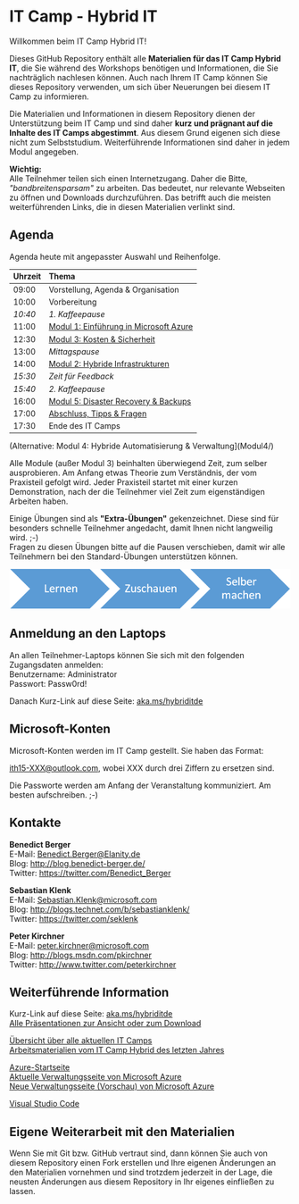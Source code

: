 # IT Camp - Hybrid IT

Willkommen beim IT Camp Hybrid IT!

Dieses GitHub Repository enthält alle **Materialien für das IT Camp Hybrid IT**, die 
Sie während des Workshops benötigen und Informationen, die Sie nachträglich nachlesen können.
Auch nach Ihrem IT Camp können Sie dieses Repository verwenden, um sich über Neuerungen bei 
diesem IT Camp zu informieren.

Die Materialien und Informationen in diesem Repository dienen der Unterstützung beim IT Camp 
und sind daher **kurz und prägnant auf die Inhalte des IT Camps abgestimmt**. Aus diesem Grund 
eigenen sich diese nicht zum Selbststudium. Weiterführende Informationen sind daher in jedem Modul 
angegeben. 

**Wichtig:**  
Alle Teilnehmer teilen sich einen Internetzugang. Daher die Bitte, 
*"bandbreitensparsam"* zu arbeiten. Das bedeutet, nur relevante Webseiten zu öffnen
und Downloads durchzuführen. Das betrifft auch die meisten weiterführenden Links, 
die in diesen Materialien verlinkt sind.

## Agenda

Agenda heute mit angepasster Auswahl und Reihenfolge.

Uhrzeit	| Thema
--------|:---------------------------------
09:00 	| Vorstellung, Agenda & Organisation 
10:00	| Vorbereitung
*10:40*	| *1. Kaffeepause*
11:00	| [Modul 1: Einführung in Microsoft Azure](Modul1/)
12:30	| [Modul 3: Kosten & Sicherheit](Modul3/)
13:00	| *Mittagspause*
14:00	| [Modul 2: Hybride Infrastrukturen](Modul2/)
*15:30*	| *Zeit für Feedback*
*15:40*	| *2. Kaffeepause*
16:00	| [Modul 5: Disaster Recovery & Backups](Modul5/)
17:00	| [Abschluss, Tipps & Fragen](Abschluss/)
17:30	| Ende des IT Camps

(Alternative: Modul 4: Hybride Automatisierung & Verwaltung](Modul4/)

Alle Module (außer Modul 3) beinhalten überwiegend Zeit, zum selber ausprobieren. Am Anfang etwas Theorie zum Verständnis, 
der vom Praxisteil gefolgt wird. Jeder Praxisteil startet mit einer kurzen Demonstration, nach der die Teilnehmer viel Zeit 
zum eigenständigen Arbeiten haben.

Einige Übungen sind als **"Extra-Übungen"** gekenzeichnet. Diese sind für besonders schnelle Teilnehmer angedacht, damit Ihnen nicht langweilig wird. ;-)  
Fragen zu diesen Übungen bitte auf die Pausen verschieben, damit wir alle Teilnehmern bei den Standard-Übungen unterstützen können.

<img src="images/smart_learn_watch_do.png"/>

## Anmeldung an den Laptops

An allen Teilnehmer-Laptops können Sie sich mit den folgenden Zugangsdaten anmelden:  
Benutzername: Administrator  
Passwort: Passw0rd!

Danach Kurz-Link auf diese Seite: [aka.ms/hybriditde](http://aka.ms/hybriditde) 

## Microsoft-Konten

Microsoft-Konten werden im IT Camp gestellt. Sie haben das Format:

ith15-XXX@outlook.com, wobei XXX durch drei Ziffern zu ersetzen sind.

Die Passworte werden am Anfang der Veranstaltung kommuniziert. Am besten aufschreiben. ;-)

## Kontakte
**Benedict Berger**  
E-Mail: Benedict.Berger@Elanity.de  
Blog: http://blog.benedict-berger.de/   
Twitter: https://twitter.com/Benedict_Berger  

**Sebastian Klenk**  
E-Mail: Sebastian.Klenk@microsoft.com  
Blog: http://blogs.technet.com/b/sebastianklenk/  
Twitter: https://twitter.com/seklenk  

**Peter Kirchner**  
E-Mail: peter.kirchner@microsoft.com  
Blog: http://blogs.msdn.com/pkirchner  
Twitter: http://www.twitter.com/peterkirchner

## Weiterführende Information
Kurz-Link auf diese Seite: [aka.ms/hybriditde](http://aka.ms/hybriditde)  
[Alle Präsentationen zur Ansicht oder zum Download](https://docs.com/peterkirchner/7623/it-camps-hybrid-it-2015)

[Übersicht über alle aktuellen IT Camps](http://aka.ms/itcamps2015)  
[Arbeitsmaterialien vom IT Camp Hybrid des letzten Jahres](http://spickzettel.azurewebsites.net/)

[Azure-Startseite](http://www.azure.com)  
[Aktuelle Verwaltungsseite von Microsoft Azure](http://manage.windowsazure.com)  
[Neue Verwaltungsseite (Vorschau) von Microsoft Azure](http://portal.azure.com)

[Visual Studio Code](https://code.visualstudio.com/)

## Eigene Weiterarbeit mit den Materialien
Wenn Sie mit Git bzw. GitHub vertraut sind, dann können Sie auch von diesem Repository 
einen Fork erstellen und Ihre eigenen Änderungen an den Materialien vornehmen und sind 
trotzdem jederzeit in der Lage, die neusten Änderungen aus diesem Repository in Ihr eigenes 
einfließen zu lassen.  
